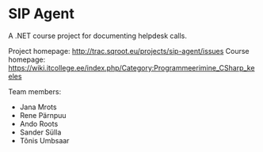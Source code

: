 SIP Agent
===========

A .NET course project for documenting helpdesk calls.

Project homepage: http://trac.sqroot.eu/projects/sip-agent/issues
Course homepage: https://wiki.itcollege.ee/index.php/Category:Programmeerimine_CSharp_keeles

Team members:

* Jana Mrots
* Rene Pärnpuu
* Ando Roots
* Sander Sülla
* Tõnis Umbsaar

